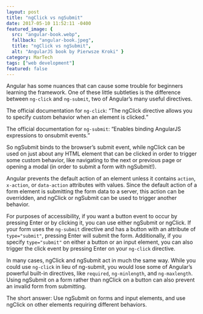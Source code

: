 ```yaml
---
layout: post
title: "ngClick vs ngSubmit"
date: 2017-05-10 11:52:11 -0400
featured_image: {
  src: "angular-book.webp",
  fallback: "angular-book.jpeg",
  title: "ngClick vs ngSubmit",
  alt: "AngularJS book by Pierwsze Kroki" }
category: MarTech
tags: ["web development"]
featured: false
---
```


Angular has some nuances that can cause some trouble for beginners learning the framework. One of these little subtleties is the difference between `ng-click` and `ng-submit`, two of Angular’s many useful directives.

The official documentation for `ng-click`: <q cite="https://docs.angularjs.org/api/ng/directive/ngClick">The ngClick directive allows you to specify custom behavior when an element is clicked.</q>

The official documentation for `ng-submit`: <q cite="https://docs.angularjs.org/api/ng/directive/ngSubmit">Enables binding AngularJS expressions to onsubmit events.</q>

So ngSubmit binds to the browser’s submit event, while ngClick can be used on just about any HTML element that can be clicked in order to trigger some custom behavior, like navigating to the next or previous page or opening a modal (in order to submit a form with ngSubmit!).

Angular prevents the default action of an element unless it contains `action`, `x-action`, or `data-action` attributes with values. Since the default action of a form element is submitting the form data to a server, this action can be overridden, and ngClick or ngSubmit can be used to trigger another behavior.

For purposes of accessibility, if you want a button event to occur by pressing Enter or by clicking it, you can use either ngSubmit or ngClick. If your form uses the `ng-submit` directive and has a button with an attribute of `type="submit"`, pressing Enter will submit the form. Additionally, if you specify `type="submit"` on either a button or an input element, you can also trigger the click event by pressing Enter on your `ng-click` directive.

In many cases, ngClick and ngSubmit act in much the same way. While you could use `ng-click` in lieu of ng-submit, you would lose some of Angular’s powerful built-in directives, like `required`, `ng-minlength`, and `ng-maxlength`. Using ngSubmit on a form rather than ngClick on a button can also prevent an invalid form from submitting.

The short answer: Use ngSubmit on forms and input elements, and use ngClick on other elements requiring different behaviors.